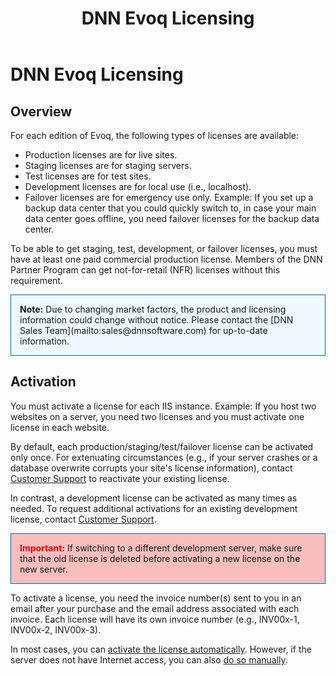 ﻿---
uid: administrators-licensing-overview
locale: en
title: DNN Evoq Licensing
dnneditions:
dnnversion: 09.02.00
links: ["[DNN Evoq Licensing](https://dnnsupport.dnnsoftware.com/hc/en-us/articles/360004881714-DNN-Evoq-Licensing)"]
---

# DNN Evoq Licensing

## Overview

For each edition of Evoq, the following types of licenses are available:

*   Production licenses are for live sites.
*   Staging licenses are for staging servers.
*   Test licenses are for test sites.
*   Development licenses are for local use (i.e., localhost).
*   Failover licenses are for emergency use only. Example: If you set up a backup data center that you could quickly switch to, in case your main data center goes offline, you need failover licenses for the backup data center.

To be able to get staging, test, development, or failover licenses, you must have at least one paid commercial production license. Members of the DNN Partner Program can get not-for-retail (NFR) licenses without this requirement.

<div style="background-color:aliceblue; padding:1em; border:1px solid #006d97;"><strong>Note:</strong> Due to changing market factors, the product and licensing information could change without notice. Please contact the [DNN Sales Team](mailto:sales@dnnsoftware.com) for up-to-date information.</div>

## Activation

You must activate a license for each IIS instance. Example: If you host two websites on a server, you need two licenses and you must activate one license in each website.

By default, each production/staging/test/failover license can be activated only once. For extenuating circumstances (e.g., if your server crashes or a database overwrite corrupts your site's license information), contact [Customer Support](https://www.dnnsoftware.com/services/customer-support) to reactivate your existing license.

In contrast, a development license can be activated as many times as needed. To request additional activations for an existing development license, contact [Customer Support](https://www.dnnsoftware.com/services/customer-support).

<div style="background-color:#f8bebe; padding:1em; border:1px solid #006d97;"><strong><span style="color:red;">Important:</span></strong> If switching to a different development server, make sure that the old license is deleted before activating a new license on the new server.</div>

To activate a license, you need the invoice number(s) sent to you in an email after your purchase and the email address associated with each invoice. Each license will have its own invoice number (e.g., INV00x-1, INV00x-2, INV00x-3).

In most cases, you can [activate the license automatically](xref:activate-license-automatically). However, if the server does not have Internet access, you can also [do so manually](xref:activate-license-manually).
